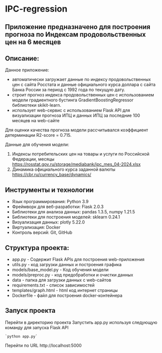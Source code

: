# IPC-regression

## Приложение предназначено для построения прогноза по Индексам продовольственных цен на 6 месяцев

## Описание: 

Данное приложение:
- автоматически загружает данные по индексу продовольственных цен с сайта Росстата и данные официального курса доллара с сайта Банка России за период с 1992 года по текущую дату.
- строит прогноз индекса продовольственных цен c использованием модели градиентного бустинга  GradientBoostingRegressor библиотеки skikit-learn.
- использует web-сервис с использованием Flask API для визуализации прогноза ИПЦ и данных ИПЦ за последние 100 месяцев на web-сайте

Для оценки качества прогноза модели рассчитывался коэффициент детерминации R2-score = 0.715.

Данные для обучения модели:

1. Индексы потребительских цен на товары и услуги по Российской Федерации, месяцы
	https://rosstat.gov.ru/storage/mediabank/ipc_mes_04-2024.xlsx
2. Динамика официального курса заданной валюты 
	https://cbr.ru/currency_base/dynamics/

## Инструменты и технологии

*    Язык программирования: Python 3.9
*    Фреймворк для веб-разработки: Flask 2.0.3
*    Библиотеки для анализа данных: pandas 1.3.5, numpy 1.21.5
*    Библиотеки для построения моделей: sklearn 0.24.1
*    Визуализация данных: plotly 5.22.0
*    Виртуализация: Docker
*    Контроль версий: Git, GitHub


## Структура проекта:

* app.py - Содержит Flask APIs для построения web-приложения
*    utils.py  - код загрузки данных и построения графика
*    models/base_model.py - Код обучения модели
*    models/preproc.py  - код предобработки и очистки данных 
*    data - папка для загрузки данных с web-сайтов
*    requirements.txt - список зависимостей
*    templates/graph.html - html код интернет страницы
*    Dockerfile - файл для построения docker-контейнера

## Запуск проекта
   Перейти в директорию проекта
   Запустить app.py используя следующую команду для запуска Flask API

	`python app.py`

   Перейти по URL http://localhost:5000
